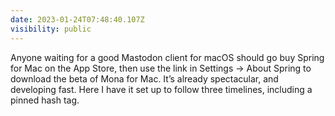 ```yaml
---
date: 2023-01-24T07:48:40.107Z
visibility: public
---
```

Anyone waiting for a good Mastodon client for macOS should go buy Spring for Mac on the App Store, then use the link in Settings → About Spring to download the beta of Mona for Mac. It’s already spectacular, and developing fast. Here I have it set up to follow three timelines, including a pinned hash tag.
